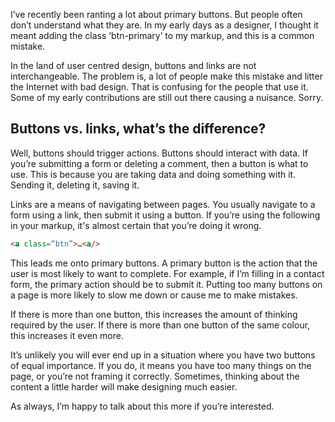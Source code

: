I’ve recently been ranting a lot about primary buttons. But people often don’t understand what they are. In my early days as a designer, I thought it meant adding the class ‘btn-primary’ to my markup, and this is a common mistake.

In the land of user centred design, buttons and links are not interchangeable. The problem is, a lot of people make this mistake and litter the Internet with bad design. That is confusing for the people that use it. Some of my early contributions are still out there causing a nuisance. Sorry.

## Buttons vs. links, what’s the difference?

Well, buttons should trigger actions. Buttons should interact with data. If you’re submitting a form or deleting a comment, then a button is what to use. This is because you are taking data and doing something with it. Sending it, deleting it, saving it.

Links are a means of navigating between pages. You usually navigate to a form using a link, then submit it using a button. If you’re using the following in your markup, it's almost certain that you’re doing it wrong.

``` html
<a class=“btn”>…<a/>
``` 

This leads me onto primary buttons. A primary button is the action that the user is most likely to want to complete. For example, if I’m filling in a contact form, the primary action should be to submit it. Putting too many buttons on a page is more likely to slow me down or cause me to make mistakes.

If there is more than one button, this increases the amount of thinking required by the user. If there is more than one button of the same colour, this increases it even more.

It’s unlikely you will ever end up in a situation where you have two buttons of equal importance. If you do, it means you have too many things on the page, or you’re not framing it correctly. Sometimes, thinking about the content a little harder will make designing much easier.

As always, I’m happy to talk about this more if you’re interested.